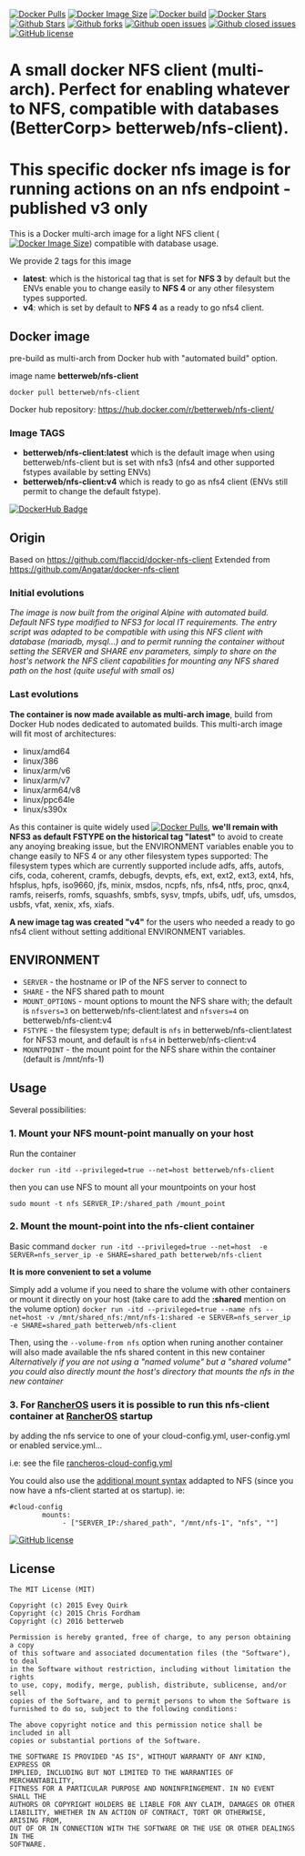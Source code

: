 [![Docker Pulls](https://badgen.net/docker/pulls/betterweb/nfs-client?icon=docker&label=pulls&cache=600)](https://hub.docker.com/r/betterweb/nfs-client/tags) [![Docker Image Size](https://badgen.net/docker/size/betterweb/nfs-client/latest?icon=docker&label=image%20size&cache=600)](https://hub.docker.com/r/betterweb/nfs-client/tags) [![Docker build](https://img.shields.io/badge/automated-automated?style=flat&logo=docker&logoColor=blue&label=build&color=green&cacheSeconds=600)](https://hub.docker.com/r/betterweb/nfs-client/tags) [![Docker Stars](https://badgen.net/docker/stars/betterweb/nfs-client?icon=docker&label=stars&color=green&cache=600)](https://hub.docker.com/r/betterweb/nfs-client) [![Github Stars](https://img.shields.io/github/stars/BetterCorp/docker-nfs-client?label=stars&logo=github&color=green&style=flat&cacheSeconds=600)](https://github.com/BetterCorp/docker-nfs-client) [![Github forks](https://img.shields.io/github/forks/BetterCorp/docker-nfs-client?logo=github&style=flat&cacheSeconds=600)](https://github.com/BetterCorp/docker-nfs-client/fork) [![Github open issues](https://img.shields.io/github/issues-raw/BetterCorp/docker-nfs-client?logo=github&color=yellow&cacheSeconds=600)](https://github.com/BetterCorp/docker-nfs-client/issues) [![Github closed issues](https://img.shields.io/github/issues-closed-raw/BetterCorp/docker-nfs-client?logo=github&color=green&cacheSeconds=600)](https://github.com/BetterCorp/docker-nfs-client/issues?q=is%3Aissue+is%3Aclosed) [![GitHub license](https://img.shields.io/github/license/BetterCorp/docker-nfs-client)](https://github.com/BetterCorp/docker-nfs-client/blob/master/LICENSE)

# A small docker NFS client (multi-arch). Perfect for enabling whatever to NFS, compatible with databases (BetterCorp> betterweb/nfs-client). 

# This specific docker nfs image is for running actions on an nfs endpoint - published v3 only


This is a Docker multi-arch image for a light NFS client ([![Docker Image Size](https://badgen.net/docker/size/betterweb/nfs-client/latest?icon=docker&label=compressed)](https://hub.docker.com/r/betterweb/nfs-client/tags)) compatible with database usage.

We provide 2 tags for this image
- **latest**: which is the historical tag that is set for **NFS 3** by default but the ENVs enable you to change easily to **NFS 4** or any other filesystem types supported.
- **v4**: which is set by default to **NFS 4** as a ready to go nfs4 client.



## Docker image

pre-build as multi-arch from Docker hub with "automated build" option.

image name **betterweb/nfs-client**

`docker pull betterweb/nfs-client`

Docker hub repository: https://hub.docker.com/r/betterweb/nfs-client/

### Image TAGS

- **betterweb/nfs-client:latest** which is the default image when using betterweb/nfs-client but is set with nfs3 (nfs4 and other supported fstypes available by setting ENVs)
- **betterweb/nfs-client:v4** which is ready to go as nfs4 client (ENVs still permit to change the default fstype).

[![DockerHub Badge](https://dockeri.co/image/betterweb/nfs-client)](https://hub.docker.com/r/betterweb/nfs-client)

## Origin
Based on https://github.com/flaccid/docker-nfs-client
Extended from https://github.com/Angatar/docker-nfs-client

### Initial evolutions
*The image is now built from the original Alpine with automated build.
Default NFS type modified to NFS3 for local IT requirements. 
The entry script was adapted to be compatible with using this NFS client with database (mariadb, mysql...) and to permit running the container without setting the SERVER and SHARE env parameters, simply to share on the host's network the NFS client capabilities for mounting any NFS shared path on the host (quite useful with small os)* 

### Last evolutions

**The container is now made available as multi-arch image**, build from Docker Hub nodes dedicated to automated builds.
This multi-arch image will fit most of architectures:

- linux/amd64
- linux/386
- linux/arm/v6
- linux/arm/v7
- linux/arm64/v8
- linux/ppc64le
- linux/s390x 

As this container is quite widely used [![Docker Pulls](https://badgen.net/docker/pulls/betterweb/nfs-client?icon=docker&label=pulls)](https://hub.docker.com/r/betterweb/nfs-client/tags), **we'll remain with NFS3 as default FSTYPE on the historical tag "latest"** to avoid to create any anoying breaking issue, but the ENVIRONMENT variables enable you to change easily to NFS 4 or any other filesystem types supported: The filesystem types which are currently supported include adfs, affs, autofs, cifs, coda, coherent, cramfs, debugfs, devpts, efs, ext, ext2, ext3, ext4, hfs, hfsplus, hpfs, iso9660, jfs, minix, msdos, ncpfs, nfs, nfs4, ntfs, proc, qnx4, ramfs, reiserfs, romfs, squashfs, smbfs, sysv, tmpfs, ubifs, udf, ufs, umsdos, usbfs, vfat, xenix, xfs, xiafs.

**A new image tag was created "v4"** for the users who needed a ready to go nfs4 client without setting additional ENVIRONMENT variables.

## ENVIRONMENT

- `SERVER` - the hostname or IP of the NFS server to connect to
- `SHARE` - the NFS shared path to mount
- `MOUNT_OPTIONS` - mount options to mount the NFS share with; the default is `nfsvers=3` on betterweb/nfs-client:latest and `nfsvers=4` on betterweb/nfs-client:v4
- `FSTYPE` - the filesystem type; default is `nfs` in betterweb/nfs-client:latest for NFS3 mount, and default is `nfs4` in betterweb/nfs-client:v4
- `MOUNTPOINT` - the mount point for the NFS share within the container (default is /mnt/nfs-1)

## Usage

Several possibilities:
### 1. Mount your NFS mount-point **manually** on your host

Run the container

`docker run -itd --privileged=true --net=host betterweb/nfs-client`

then you can use NFS to mount all your mountpoints on your host

`sudo mount -t nfs SERVER_IP:/shared_path /mount_point`

### 2. Mount the mount-point **into** the nfs-client container

Basic command
`docker run -itd --privileged=true --net=host  -e SERVER=nfs_server_ip -e SHARE=shared_path betterweb/nfs-client`

**It is more convenient to set a volume**

Simply add a volume if you need to share the volume with other containers or mount it directly on your host (take care to add the **:shared** mention on the volume option)
`docker run -itd --privileged=true --name nfs --net=host -v /mnt/shared_nfs:/mnt/nfs-1:shared -e SERVER=nfs_server_ip -e SHARE=shared_path betterweb/nfs-client`

Then, using the `--volume-from nfs` option when runing another container will also made available the nfs shared content in this new container   
*Alternatively if you are not using a "named volume" but a "shared volume" you could also directly mount the host's directory that mounts the nfs in the new container*



### 3.  For [RancherOS](https://github.com/rancher/os/) users it is possible to run this nfs-client container **at [RancherOS](https://github.com/rancher/os/) startup** 

by adding the nfs service to one of your cloud-config.yml, user-config.yml or enabled service.yml... 

i.e: see the file [rancheros-cloud-config.yml](https://github.com/BetterCorp/docker-nfs-client/blob/master/rancheros-cloud-config.yml)


You could also use the [additional mount syntax](https://rancher.com/docs/os/v1.x/en/storage/additional-mounts/) addapted to NFS (since you now have a nfs-client started at os startup). 
ie:

```
#cloud-config
        mounts:
             - ["SERVER_IP:/shared_path", "/mnt/nfs-1", "nfs", ""]
```



[![GitHub license](https://img.shields.io/github/license/BetterCorp/docker-nfs-client)](https://github.com/BetterCorp/docker-nfs-client/blob/master/LICENSE)


License
-------------------

```text
The MIT License (MIT)

Copyright (c) 2015 Evey Quirk
Copyright (c) 2015 Chris Fordham
Copyright (c) 2016 betterweb

Permission is hereby granted, free of charge, to any person obtaining a copy
of this software and associated documentation files (the "Software"), to deal
in the Software without restriction, including without limitation the rights
to use, copy, modify, merge, publish, distribute, sublicense, and/or sell
copies of the Software, and to permit persons to whom the Software is
furnished to do so, subject to the following conditions:

The above copyright notice and this permission notice shall be included in all
copies or substantial portions of the Software.

THE SOFTWARE IS PROVIDED "AS IS", WITHOUT WARRANTY OF ANY KIND, EXPRESS OR
IMPLIED, INCLUDING BUT NOT LIMITED TO THE WARRANTIES OF MERCHANTABILITY,
FITNESS FOR A PARTICULAR PURPOSE AND NONINFRINGEMENT. IN NO EVENT SHALL THE
AUTHORS OR COPYRIGHT HOLDERS BE LIABLE FOR ANY CLAIM, DAMAGES OR OTHER
LIABILITY, WHETHER IN AN ACTION OF CONTRACT, TORT OR OTHERWISE, ARISING FROM,
OUT OF OR IN CONNECTION WITH THE SOFTWARE OR THE USE OR OTHER DEALINGS IN THE
SOFTWARE.
```
